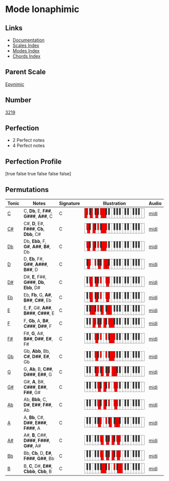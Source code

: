 # Mode Ionaphimic

## Links

- [Documentation](index.md)
- [Scales Index](Scales.md)
- [Modes Index](Modes.md)
- [Chords Index](Chords.md)

## Parent Scale

[Epynimic](ScaleEpynimic.md)

## Number

[3219](https://ianring.com/musictheory/scales/3219)

## Perfection

- 2 Perfect notes
- 4 Perfect notes

## Perfection Profile

[true false true false false false]

## Permutations

| Tonic | Notes | Signature | Illustration | Audio |
|-------|-------|-----------|--------------|-------|
| [C](ModeCNaturalIonaphimic.md) | C, **Db**, E, **F##**, **G###**, **A##**, C | C | ![CNaturalIonaphimic](ModeCNaturalIonaphimic.png) | [midi](https://github.com/edipermadi/music/blob/main/docs/ModeCNaturalIonaphimic.mid?raw=true) |
| [C#](ModeCSharpIonaphimic.md) | C#, **D**, E#, **F###**, **Cb**, **Dbb**, C# | C | ![CSharpIonaphimic](ModeCSharpIonaphimic.png) | [midi](https://github.com/edipermadi/music/blob/main/docs/ModeCSharpIonaphimic.mid?raw=true) |
| [Db](ModeDFlatIonaphimic.md) | Db, **Ebb**, F, **G#**, **A##**, **B#**, Db | C | ![DFlatIonaphimic](ModeDFlatIonaphimic.png) | [midi](https://github.com/edipermadi/music/blob/main/docs/ModeDFlatIonaphimic.mid?raw=true) |
| [D](ModeDNaturalIonaphimic.md) | D, **Eb**, F#, **G##**, **A###**, **B##**, D | C | ![DNaturalIonaphimic](ModeDNaturalIonaphimic.png) | [midi](https://github.com/edipermadi/music/blob/main/docs/ModeDNaturalIonaphimic.mid?raw=true) |
| [D#](ModeDSharpIonaphimic.md) | D#, **E**, F##, **G###**, **Db**, **Ebb**, D# | C | ![DSharpIonaphimic](ModeDSharpIonaphimic.png) | [midi](https://github.com/edipermadi/music/blob/main/docs/ModeDSharpIonaphimic.mid?raw=true) |
| [Eb](ModeEFlatIonaphimic.md) | Eb, **Fb**, G, **A#**, **B##**, **C##**, Eb | C | ![EFlatIonaphimic](ModeEFlatIonaphimic.png) | [midi](https://github.com/edipermadi/music/blob/main/docs/ModeEFlatIonaphimic.mid?raw=true) |
| [E](ModeENaturalIonaphimic.md) | E, **F**, G#, **A##**, **B###**, **C###**, E | C | ![ENaturalIonaphimic](ModeENaturalIonaphimic.png) | [midi](https://github.com/edipermadi/music/blob/main/docs/ModeENaturalIonaphimic.mid?raw=true) |
| [F](ModeFNaturalIonaphimic.md) | F, **Gb**, A, **B#**, **C###**, **D##**, F | C | ![FNaturalIonaphimic](ModeFNaturalIonaphimic.png) | [midi](https://github.com/edipermadi/music/blob/main/docs/ModeFNaturalIonaphimic.mid?raw=true) |
| [F#](ModeFSharpIonaphimic.md) | F#, **G**, A#, **B##**, **D##**, **E#**, F# | C | ![FSharpIonaphimic](ModeFSharpIonaphimic.png) | [midi](https://github.com/edipermadi/music/blob/main/docs/ModeFSharpIonaphimic.mid?raw=true) |
| [Gb](ModeGFlatIonaphimic.md) | Gb, **Abb**, Bb, **C#**, **D##**, **E#**, Gb | C | ![GFlatIonaphimic](ModeGFlatIonaphimic.png) | [midi](https://github.com/edipermadi/music/blob/main/docs/ModeGFlatIonaphimic.mid?raw=true) |
| [G](ModeGNaturalIonaphimic.md) | G, **Ab**, B, **C##**, **D###**, **E##**, G | C | ![GNaturalIonaphimic](ModeGNaturalIonaphimic.png) | [midi](https://github.com/edipermadi/music/blob/main/docs/ModeGNaturalIonaphimic.mid?raw=true) |
| [G#](ModeGSharpIonaphimic.md) | G#, **A**, B#, **C###**, **E##**, **F##**, G# | C | ![GSharpIonaphimic](ModeGSharpIonaphimic.png) | [midi](https://github.com/edipermadi/music/blob/main/docs/ModeGSharpIonaphimic.mid?raw=true) |
| [Ab](ModeAFlatIonaphimic.md) | Ab, **Bbb**, C, **D#**, **E##**, **F##**, Ab | C | ![AFlatIonaphimic](ModeAFlatIonaphimic.png) | [midi](https://github.com/edipermadi/music/blob/main/docs/ModeAFlatIonaphimic.mid?raw=true) |
| [A](ModeANaturalIonaphimic.md) | A, **Bb**, C#, **D##**, **E###**, **F###**, A | C | ![ANaturalIonaphimic](ModeANaturalIonaphimic.png) | [midi](https://github.com/edipermadi/music/blob/main/docs/ModeANaturalIonaphimic.mid?raw=true) |
| [A#](ModeASharpIonaphimic.md) | A#, **B**, C##, **D###**, **F###**, **G##**, A# | C | ![ASharpIonaphimic](ModeASharpIonaphimic.png) | [midi](https://github.com/edipermadi/music/blob/main/docs/ModeASharpIonaphimic.mid?raw=true) |
| [Bb](ModeBFlatIonaphimic.md) | Bb, **Cb**, D, **E#**, **F###**, **G##**, Bb | C | ![BFlatIonaphimic](ModeBFlatIonaphimic.png) | [midi](https://github.com/edipermadi/music/blob/main/docs/ModeBFlatIonaphimic.mid?raw=true) |
| [B](ModeBNaturalIonaphimic.md) | B, **C**, D#, **E##**, **Cbbb**, **Cbb**, B | C | ![BNaturalIonaphimic](ModeBNaturalIonaphimic.png) | [midi](https://github.com/edipermadi/music/blob/main/docs/ModeBNaturalIonaphimic.mid?raw=true) |
